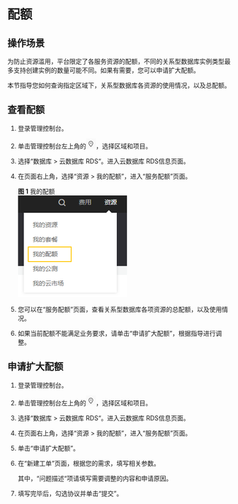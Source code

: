 # 配额<a name="rds_05_0040"></a>

## 操作场景<a name="section143771219203818"></a>

为防止资源滥用，平台限定了各服务资源的配额，不同的关系型数据库实例类型最多支持创建实例的数量可能不同。如果有需要，您可以申请扩大配额。

本节指导您如何查询指定区域下，关系型数据库各资源的使用情况，以及总配额。

## 查看配额<a name="section146875278287"></a>

1.  登录管理控制台。
2.  单击管理控制台左上角的![](figures/Region灰色图标.png)，选择区域和项目。
3.  选择“数据库  \>  云数据库 RDS“。进入云数据库 RDS信息页面。
4.  在页面右上角，选择“资源 \> 我的配额”，进入“服务配额”页面。

    **图 1**  我的配额<a name="fig255143013475"></a>  
    ![](figures/我的配额.png "我的配额")

5.  您可以在“服务配额”页面，查看关系型数据库各项资源的总配额，以及使用情况。
6.  如果当前配额不能满足业务要求，请单击“申请扩大配额”，根据指导进行调整。

## 申请扩大配额<a name="section56875277281"></a>

1.  登录管理控制台。
2.  单击管理控制台左上角的![](figures/Region灰色图标.png)，选择区域和项目。
3.  选择“数据库  \>  云数据库 RDS“。进入云数据库 RDS信息页面。
4.  在页面右上角，选择“资源 \> 我的配额”，进入“服务配额”页面。
5.  单击“申请扩大配额”。
6.  在“新建工单”页面，根据您的需求，填写相关参数。

    其中，“问题描述“项请填写需要调整的内容和申请原因。

7.  填写完毕后，勾选协议并单击“提交”。

